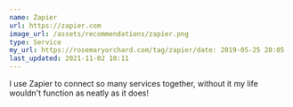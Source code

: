 ```yaml
---
name: Zapier
url: https://zapier.com
image_url: /assets/recommendations/zapier.png
type: Service
my_url: https://rosemaryorchard.com/tag/zapier/date: 2019-05-25 20:05
last_updated: 2021-11-02 10:11
---
```

I use Zapier to connect so many services together, without it my life wouldn't function as neatly as it does!